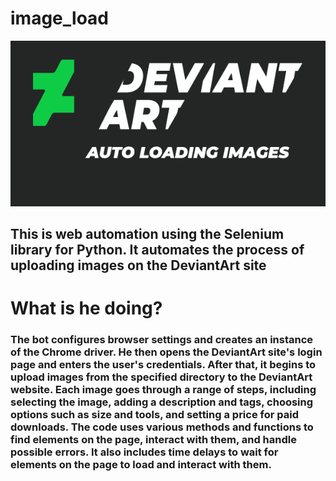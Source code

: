 # image_load
![Иллюстрация к проекту](https://github.com/FelixWixizzz/image_load/blob/main/DEVIANTART.png)
## This is web automation using the Selenium library for Python. It automates the process of uploading images on the DeviantArt site

# What is he doing?

### The bot configures browser settings and creates an instance of the Chrome driver. He then opens the DeviantArt site's login page and enters the user's credentials. After that, it begins to upload images from the specified directory to the DeviantArt website. Each image goes through a range of steps, including selecting the image, adding a description and tags, choosing options such as size and tools, and setting a price for paid downloads. The code uses various methods and functions to find elements on the page, interact with them, and handle possible errors. It also includes time delays to wait for elements on the page to load and interact with them.
